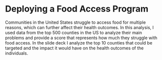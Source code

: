 # Deploying a Food Access Program
Communities in the United States struggle to access food for multiple reasons, which can further affect their health outcomes. In this analysis, I used data from the top 500 counties in the US to analyze their main problems and provide a score that represents how much they struggle with food access. In the slide deck I analyze the top 10 counties that could be targeted and the impact it would have on the health outcomes of the individuals. 
